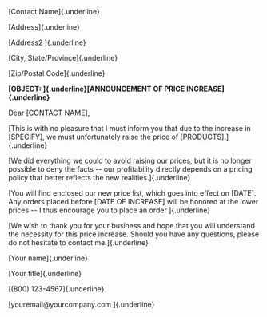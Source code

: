 [Contact Name]{.underline}

[Address]{.underline}

[Address2 ]{.underline}

[City, State/Province]{.underline}

[Zip/Postal Code]{.underline}

**[OBJECT: ]{.underline}[ANNOUNCEMENT OF PRICE INCREASE]{.underline}**

Dear \[CONTACT NAME\],

[This is with no pleasure that I must inform you that due to the
increase in \[SPECIFY\], we must unfortunately raise the price of
\[PRODUCTS\].]{.underline}

[We did everything we could to avoid raising our prices, but it is no
longer possible to deny the facts -- our profitability directly depends
on a pricing policy that better reflects the new realities.]{.underline}

[You will find enclosed our new price list, which goes into effect on
\[DATE\]. Any orders placed before \[DATE OF INCREASE\] will be honored
at the lower prices -- I thus encourage you to place an order
]{.underline}

[We wish to thank you for your business and hope that you will
understand the necessity for this price increase. Should you have any
questions, please do not hesitate to contact me.]{.underline}

[Your name]{.underline}

[Your title]{.underline}

[(800) 123-4567]{.underline}

[youremail\@yourcompany.com ]{.underline}
